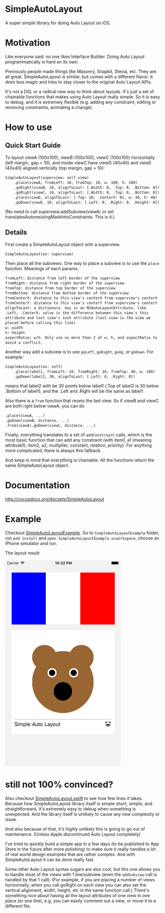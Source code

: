 SimpleAutoLayout
================

A super simple library for doing Auto Layout on iOS.

# Motivation

Like everyone said: no one likes Interface Builder. Doing Auto Layout programmatically is hard on its own.

Previously people made things like Masonry, Snapkit, Stevia, etc. They are all great. SimpleAutoLayout is similar, but comes with a different flavor: it does less magic and tries to stay closer to the original Auto Layout APIs.

It's not a DSL or a radical new way to think about layouts. It's just a set of chainable functions that makes using Auto Layout really simple. So it is easy to debug, and it is extremely flexible (e.g. adding any constraint, editing or removing constraints, animating a change).

# How to use

## Quick Start Guide

To layout viewA (100x100), viewB (100x100), viewC (100x100) horizontally (left margin, gap = 10), and inside viewC have viewD (40x40) and viewE (40x40) aligned vertically (top margin, gap = 10):

    SimpleAutoLayout(superview: self.view)
        .place(viewA, fromLeft: 10, fromTop: 10, w: 100, h: 100)
        .goRight(viewB, 10, alignToLast: [.Width: 0, .Top: 0, .Bottom: 0])
        .goRight(viewC, 10, alignToLast: [.Width: 0, .Top: 0, .Bottom: 0])
        .place(viewD, alignToLast: [.Top: 10, .CenterX: 0], w: 40, h: 40)
        .goDown(viewE, 10, alignToLast: [.Left: 0, .Right: 0, .Height: 0])

(No need to call superview.addSubview(viewA) or set translatesAutoresizingMaskIntoConstraints. This is it.)

## Details

First create a SimpleAutoLayout object with a superview.

    SimpleAutoLayout(on: superview)

Then place all the subviews. One way to place a subview is to use the `place` function. Meanings of each params:

    fromLeft: distance from left border of the superview
    fromRight: distance from right border of the superview
    fromTop: distance from top border of the superview
    fromBottom: distance from bottom border of the superview
    fromCenterX: distance to this view's centerX from superview's centerX
    fromCenterY: distance to this view's centerY from superview's centerY
    alignToLast: a dictionary. key is an NSAutoLayoutAttribute, like .Left, .CenterX, value is the difference between this view's this attribute and last view's such attribute (last view is the view we placed before calling this line)
    w: width
    h: height
    aspectRatio: w/h. Only use no more than 2 of w, h, and aspectRatio to avoid a conflict. 

Another way add a subview is to use `goLeft`, `goRight`, `goUp`, or `goDown`. For example:

    SimpleAutoLayout(on: self)
        .place(label1, fromLeft: 10, fromRight: 10, fromTop: 40, w: 100)
        .goDown(label2, 30, alignToLast: [.Left: 0, .Right: 0])

means that label2 with be 30 points below label1 (.Top of label2 is 30 below .Bottom of label1), and the .Left and .Right will be the same as label1

Also there is a `from` function that resets the last view. So if viewB and viewC are both right below viewA, you can do

    .place(viewA, ...)
    .goDown(viewB, distance, ...)
    .from(viewA).goDown(viewC, distance, ...)

Finally, everything translates to a set of `addConstraint` calls, which is the most basic function that can add any constraint (with item1, a1 (meaning attribute1), item2, a2, multiplier, constant, relation, priority). For anything more complicated, there is always this fallback.

And keep in mind that everything is chainable. All the functions return the same SimpleAutoLayout object.

# Documentation

http://cocoadocs.org/docsets/SimpleAutoLayout

# Example

Checkout [SimpleAutoLayoutExample](SimpleAutoLayoutExample/SimpleAutoLayoutExample/ViewController.swift). Go to `SimpleAutoLayoutExample` folder, run `pod install` and `open SimpleAutoLayoutExample.xcworkspace`, choose an iPhone simulator and run. 

The layout result:

![example.png](https://raw.githubusercontent.com/ba01ei/SimpleAutoLayout/master/example.png)


# still not 100% convinced?

Also checkout [SimpleAutoLayout.swift](SimpleAutoLayout/SimpleAutoLayout.swift) to see how few lines it takes. Because how SimpleAutoLayout library itself is simple short, simple, and straightforward, it's extremely easy to debug when something is unexpected. And the library itself is unlikely to cause any new complexity or issue.

And also because of that, it's highly unlikely this is going to go out of maintenance. (Unless Apple discontinued Auto Layout completely) 

I've tried to quickly build a simple app in a few days (to be published to App Store in the future after more polishing) to make sure it really handles a lot of real world design examples that are rather complex. And with SimpleAutoLayout it can be done really fast.

Some other Auto Layout syntax sugars are also cool, but this one allows you to handle most of the views with 1 line/subview (even the `addSubview` call is handled by that 1 call). (For example, if you are placing a number of views horizontally, when you call goRight on each view you can also set the vertical alignment, width, height, etc in the same function call.) There's something nice about having all the layout attributes of one view in one place (or one line), e.g. you can easily comment out a view, or move it to a different file.


